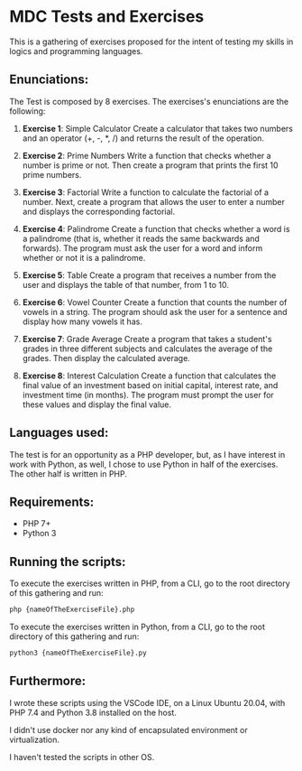 # MDC Tests and Exercises #
This is a gathering of exercises proposed for the intent of testing my skills in logics and programming languages.

## Enunciations: ##
The Test is composed by 8 exercises. The exercises's enunciations are the following:

1. **Exercise 1**: Simple Calculator
Create a calculator that takes two numbers and an operator (+, -, *, /) and returns the result
of the operation.

2. **Exercise 2**: Prime Numbers
Write a function that checks whether a number is prime or not. Then create a program that
prints the first 10 prime numbers.

3. **Exercise 3**: Factorial
Write a function to calculate the factorial of a number. Next, create a program that allows the
user to enter a number and displays the corresponding factorial.

4. **Exercise 4**: Palindrome
Create a function that checks whether a word is a palindrome (that is, whether it reads the
same backwards and forwards). The program must ask the user for a word and inform
whether or not it is a palindrome.

5. **Exercise 5**: Table
Create a program that receives a number from the user and displays the table of that
number, from 1 to 10.

6. **Exercise 6**: Vowel Counter
Create a function that counts the number of vowels in a string. The program should ask the
user for a sentence and display how many vowels it has.

7. **Exercise 7**: Grade Average
Create a program that takes a student's grades in three different subjects and calculates the
average of the grades. Then display the calculated average.

8. **Exercise 8**: Interest Calculation
Create a function that calculates the final value of an investment based on initial capital,
interest rate, and investment time (in months). The program must prompt the user for these
values and display the final value.

## Languages used: ##
The test is for an opportunity as a PHP developer, but, as I have interest in work with Python, as well, 
I chose to use Python in half of the exercises. The other half is written in PHP.

## Requirements: ##
- PHP 7+
- Python 3

## Running the scripts: ##
To execute the exercises written in PHP, from a CLI, go to the root directory of this gathering and run:
```bash
php {nameOfTheExerciseFile}.php
```

To execute the exercises written in Python, from a CLI, go to the root directory of this gathering and run:
```bash
python3 {nameOfTheExerciseFile}.py
```
## Furthermore: ##
I wrote these scripts using the VSCode IDE, on a Linux Ubuntu 20.04, with PHP 7.4 and Python 3.8 installed on the host.

I didn't use docker nor any kind of encapsulated environment or virtualization. 

I haven't tested the scripts in other OS.
